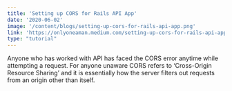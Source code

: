 ```yaml
---
title: 'Setting up CORS for Rails API App'
date: '2020-06-02'
image: '/content/blogs/setting-up-cors-for-rails-api-app.png'
link: 'https://onlyoneaman.medium.com/setting-up-cors-for-rails-api-app-a76217297914'
type: "tutorial"
---
```


Anyone who has worked with API has faced the CORS error anytime while attempting a request. For anyone unaware CORS refers to ‘Cross-Origin Resource Sharing’ and it is essentially how the server filters out requests from an origin other than itself.

